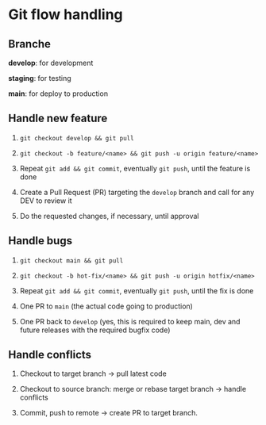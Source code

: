 # Git flow handling 

## Branche

**develop**: for development

**staging**: for testing

**main**: for deploy to production

## Handle new feature

1. `git checkout develop && git pull`

2. `git checkout -b feature/<name> && git push -u origin feature/<name>`

3. Repeat `git add && git commit`, eventually `git push`, until the feature is done

4. Create a Pull Request (PR) targeting the `develop` branch and call for any DEV to review it

5. Do the requested changes, if necessary, until approval

## Handle bugs

1. `git checkout main && git pull`

2. `git checkout -b hot-fix/<name> && git push -u origin hotfix/<name>`

3. Repeat `git add && git commit`, eventually `git push`, until the fix is done

4. One PR to `main` (the actual code going to production)
5. One PR back to `develop` (yes, this is required to keep main, dev and future releases with the required bugfix code)


## Handle conflicts

1. Checkout to target branch -> pull latest code

2. Checkout to source branch: merge or rebase target branch -> handle conflicts

3. Commit, push to remote -> create PR to target branch.
